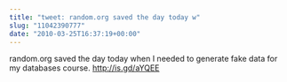 ```yaml
---
title: "tweet: random.org saved the day today w"
slug: "11042390777"
date: "2010-03-25T16:37:19+00:00"
---
```

random.org saved the day today when I needed to generate fake data for my databases course. http://is.gd/aYQEE
